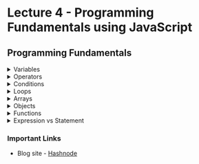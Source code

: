 # Lecture 4 - Programming Fundamentals using JavaScript

## Programming Fundamentals

<details>
  <summary>Variables</summary>
  <p>Variables helps us to make thing dynamic.</p>

```javascript
const names = [
  "HM Nayeem",
  "Aditya Chakraborty",
  "Abu Rayhan",
  "Shaker Hossain",
  "Akib Ahmad",
  "Alvi Chowdhury",
];
let index = -1;
let person = names[++index];

setInterval(() => {
  person = names[index++];
  console.log(person, person.length);

  if (index === names.length) {
    index = 0;
  }
}, 1000);
```

</details>

<details>
  <summary>Operators</summary>
  <p>Mathematical representations</p>
</details>

<details>
  <summary>Conditions</summary>
  <p>Brain of a computer</p>

```javascript
if (studyBasic) {
  wontJoin();
}

if (studyAdvanced) {
  join();
}

if (teacherSpeaks) {
  silent();
}

if (!teacherSpeaks) {
  shout();
}

// Scenario 1 - Single branch
// if condition
if (hasMoney) {
  buyPhone();
}

// Scenario 2 - Two branches
// if else condition
if (toss === "head") {
  win();
} else {
  loss();
}

// Scenario 3 - Multiple branches
// else if
if (1 > 1) {
  big();
} else if (1 < 1) {
  small();
} else {
  same();
}
```

</details>

<details>
  <summary>Loops</summary>

```javascript
for (let i = 1; i <= 100; i++) {
  // it's a new js file,
  // we can write any valid js code here
  // every code written inside this block will execute multiple times
  console.log("Hello world!", i);
}

// There are total three types of loop available in JS
// 1. for (When we know the range)
// 1.1 Range
// 1.2 for in
// 1.3 for of
// 2. while (When we don't know the range)
// 3. do while *

while (true) {
  let num = Math.ceil(Math.random() * 100);
  console.log("Hello World", num);
  if (num === 99) break;
}

do {
  console.log("It will run at least once");
} while (false);
```

</details>

<details>
  <summary>Arrays</summary>

```javascript
const name1 = "Rayhan";
const name2 = "Alvi";
const name3 = "Anik";
const name4 = "Arjun";
const name5 = "Ayman";

const students = [
  "Rayhan",
  "Alvi",
  "Anik",
  "Arjun",
  "Ayman",
  "Ayuub",
  "Bidyut",
];

// console.log(students[0]);
// console.log(students[1]);
// console.log(students[2]);
// console.log(students[3]);
// console.log(students[4]);

for (let i = 0; i < students.length; i++) {
  console.log(students[i], students[i].toLowerCase());
}

// name1.sendEmail();
// name2.sendEmail();
// name3.sendEmail();
// name4.sendEmail();
// name5.sendEmail();

const nums = [1, 2, 3, 4, 5, 6];
const bools = [true, true, false, false];
const nulls = [null, null, null];
const undefineds = [undefined, undefined, undefined];
const arrayOfArray = [
  [1, 2, 3],
  [4, 5, 6],
  [7, 8, 9],
];
const mixed = [true, null, "Str", 5, [12, 2, 4]];
```

</details>

<details>
  <summary>Objects</summary>

```javascript
const student1 = {
  firstName: "Abu",
  secondName: "Rayhan",
  email: "rayhan@example.com",
  age: 25,
  attend: true,
};

const student2 = {
  firstName: "Alvi",
  secondName: "Chowdhury",
  email: "alvi@example.com",
  age: 25,
  attend: true,
};

const student3 = {
  firstName: "Akib",
  secondName: "Ahmad",
  email: "akib@example.com",
  age: 25,
  attend: true,
};

const allStudents = [student1, student2, student3];

for (let i = 0; i < allStudents.length; i++) {
  sendMail(allStudents[i].email);
}

function sendMail(email) {
  console.log("Sending email to", email);
}
```

</details>

<details>
  <summary>Functions</summary>

```javascript
function nameOfFunction(name) {
  if (!name) {
    console.log("Please provide your name");
  } else {
    console.log("Hello", name);
  }
}

nameOfFunction("Murshed");
nameOfFunction("Fahim");
nameOfFunction();

function generateRandomNumber(min = 1, max) {
  const randomNumber = Math.floor(Math.random() * min + (max - min));
  return randomNumber;
}

console.log(generateRandomNumber(5, 10));
```

</details>

<details>
  <summary>Expression vs Statement</summary>
</details>

### Important Links

- Blog site - [Hashnode](https://hashnode.com/)
